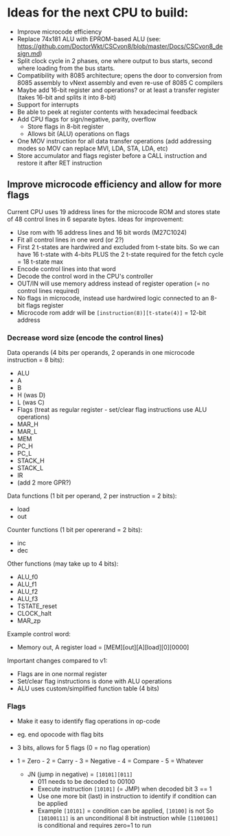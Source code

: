 # Ideas for the next CPU to build:

- Improve microcode efficiency
- Replace 74x181 ALU with EPROM-based ALU (see: <https://github.com/DoctorWkt/CSCvon8/blob/master/Docs/CSCvon8_design.md>)
- Split clock cycle in 2 phases, one where output to bus starts, second where loading from the bus starts.
- Compatibility with 8085 architecture; opens the door to conversion from 8085 assembly to vNext assembly and even re-use of 8085 C compilers
- Maybe add 16-bit register and operations? or at least a transfer register (takes 16-bit and splits it into 8-bit)
- Support for interrupts
- Be able to peek at register contents with hexadecimal feedback
- Add CPU flags for sign/negative, parity, overflow
  - Store flags in 8-bit register
  - Allows bit (ALU) operations on flags
- One MOV instruction for all data transfer operations (add addressing modes so MOV can replace MVI, LDA, STA, LDA, etc)
- Store accumulator and flags register before a CALL instruction and restore it after RET instruction

## Improve microcode efficiency and allow for more flags

Current CPU uses 19 address lines for the microcode ROM and stores state of 48 control lines in 6 separate bytes.
Ideas for improvement:

- Use rom with 16 address lines and 16 bit words (M27C1024)
- Fit all control lines in one word (or 2?)
- First 2 t-states are hardwired and excluded from t-state bits. So we can have 16 t-state with 4-bits PLUS the 2 t-state required for the fetch cycle = 18 t-state max
- Encode control lines into that word
- Decode the control word in the CPU's controller
- OUT/IN will use memory address instead of register operation (= no control lines required)
- No flags in microcode, instead use hardwired logic connected to an 8-bit flags register
- Microcode rom addr will be `[instruction(8)][t-state(4)]` = 12-bit address

### Decrease word size (encode the control lines)

Data operands (4 bits per operands, 2 operands in one microcode instruction = 8 bits):

- ALU
- A
- B
- H (was D)
- L (was C)
- Flags (treat as regular register - set/clear flag instructions use ALU operations)
- MAR_H
- MAR_L
- MEM
- PC_H
- PC_L
- STACK_H
- STACK_L
- IR
- (add 2 more GPR?)

Data functions (1 bit per operand, 2 per instruction = 2 bits):

- load
- out

Counter functions (1 bit per opererand = 2 bits):

- inc
- dec

Other functions (may take up to 4 bits):

- ALU_f0
- ALU_f1
- ALU_f2
- ALU_f3
- TSTATE_reset
- CLOCK_halt
- MAR_zp


Example control word:

- Memory out, A register load = [MEM][out][A][load][0][0000]

Important changes compared to v1:

- Flags are in one normal register
- Set/clear flag instructions is done with ALU operations
- ALU uses custom/simplified function table (4 bits)

### Flags

- Make it easy to identify flag operations in op-code
- eg. end opocode with flag bits
- 3 bits, allows for 5 flags (0 = no flag operation)
- 1 = Zero
			- 2 = Carry
		- 3 = Negative
		- 4 = Compare
		- 5 = Whatever
	
	- JN (jump in negative)	= `[10101][011]`	
		- 011 needs to be decoded to 00100
		- Execute instruction `[10101]` (= JMP) when decoded bit 3 == 1
		- Use one more bit (last) in instruction to identify if condition can be applied
		- Example `[10101]` = condition can be applied, `[10100]` is not
			So `[10100111]` is an unconditional 8 bit instruction while `[11001001]` is conditional and requires zero=1 to run




